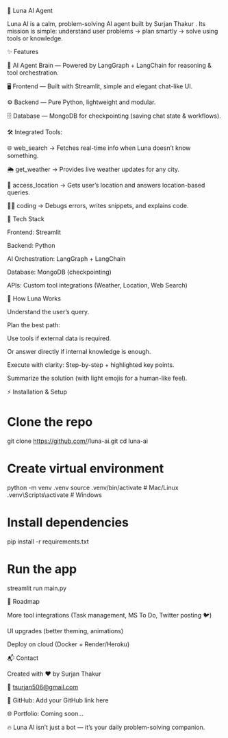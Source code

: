 🌙 Luna AI Agent

Luna AI is a calm, problem-solving AI agent built by Surjan Thakur
.
Its mission is simple: understand user problems → plan smartly → solve using tools or knowledge.

✨ Features

🧠 AI Agent Brain — Powered by LangGraph + LangChain for reasoning & tool orchestration.

🖥️ Frontend — Built with Streamlit, simple and elegant chat-like UI.

⚙️ Backend — Pure Python, lightweight and modular.

🗄️ Database — MongoDB for checkpointing (saving chat state & workflows).

🛠️ Integrated Tools:

🌐 web_search → Fetches real-time info when Luna doesn’t know something.

🌦️ get_weather → Provides live weather updates for any city.

📍 access_location → Gets user’s location and answers location-based queries.

👨‍💻 coding → Debugs errors, writes snippets, and explains code.

🚀 Tech Stack

Frontend: Streamlit

Backend: Python

AI Orchestration: LangGraph + LangChain

Database: MongoDB (checkpointing)

APIs: Custom tool integrations (Weather, Location, Web Search)

🧭 How Luna Works

Understand the user’s query.

Plan the best path:

Use tools if external data is required.

Or answer directly if internal knowledge is enough.

Execute with clarity: Step-by-step + highlighted key points.

Summarize the solution (with light emojis for a human-like feel).

⚡ Installation & Setup

# Clone the repo

git clone https://github.com/<your-username>/luna-ai.git
cd luna-ai

# Create virtual environment

python -m venv .venv
source .venv/bin/activate # Mac/Linux
.venv\Scripts\activate # Windows

# Install dependencies

pip install -r requirements.txt

# Run the app

streamlit run main.py

📌 Roadmap

More tool integrations (Task management, MS To Do, Twitter posting 🐦)

UI upgrades (better theming, animations)

Deploy on cloud (Docker + Render/Heroku)

📬 Contact

Created with ❤️ by Surjan Thakur

📧 tsurjan506@gmail.com

🐙 GitHub: Add your GitHub link here

🌐 Portfolio: Coming soon...

🔥 Luna AI isn’t just a bot — it’s your daily problem-solving companion.
